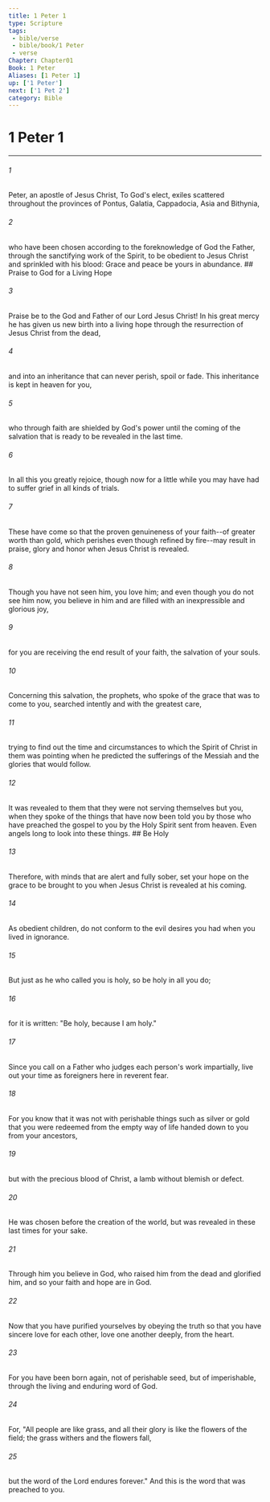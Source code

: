 ```yaml
---
title: 1 Peter 1
type: Scripture
tags:
 - bible/verse
 - bible/book/1 Peter
 - verse
Chapter: Chapter01
Book: 1 Peter
Aliases: [1 Peter 1]
up: ['1 Peter']
next: ['1 Pet 2']
category: Bible
---
```

# 1 Peter 1

***


###### 1 
Peter, an apostle of Jesus Christ, To God's elect, exiles scattered throughout the provinces of Pontus, Galatia, Cappadocia, Asia and Bithynia, 

###### 2 
who have been chosen according to the foreknowledge of God the Father, through the sanctifying work of the Spirit, to be obedient to Jesus Christ and sprinkled with his blood: Grace and peace be yours in abundance. ## Praise to God for a Living Hope 

###### 3 
Praise be to the God and Father of our Lord Jesus Christ! In his great mercy he has given us new birth into a living hope through the resurrection of Jesus Christ from the dead, 

###### 4 
and into an inheritance that can never perish, spoil or fade. This inheritance is kept in heaven for you, 

###### 5 
who through faith are shielded by God's power until the coming of the salvation that is ready to be revealed in the last time. 

###### 6 
In all this you greatly rejoice, though now for a little while you may have had to suffer grief in all kinds of trials. 

###### 7 
These have come so that the proven genuineness of your faith--of greater worth than gold, which perishes even though refined by fire--may result in praise, glory and honor when Jesus Christ is revealed. 

###### 8 
Though you have not seen him, you love him; and even though you do not see him now, you believe in him and are filled with an inexpressible and glorious joy, 

###### 9 
for you are receiving the end result of your faith, the salvation of your souls. 

###### 10 
Concerning this salvation, the prophets, who spoke of the grace that was to come to you, searched intently and with the greatest care, 

###### 11 
trying to find out the time and circumstances to which the Spirit of Christ in them was pointing when he predicted the sufferings of the Messiah and the glories that would follow. 

###### 12 
It was revealed to them that they were not serving themselves but you, when they spoke of the things that have now been told you by those who have preached the gospel to you by the Holy Spirit sent from heaven. Even angels long to look into these things. ## Be Holy 

###### 13 
Therefore, with minds that are alert and fully sober, set your hope on the grace to be brought to you when Jesus Christ is revealed at his coming. 

###### 14 
As obedient children, do not conform to the evil desires you had when you lived in ignorance. 

###### 15 
But just as he who called you is holy, so be holy in all you do; 

###### 16 
for it is written: "Be holy, because I am holy." 

###### 17 
Since you call on a Father who judges each person's work impartially, live out your time as foreigners here in reverent fear. 

###### 18 
For you know that it was not with perishable things such as silver or gold that you were redeemed from the empty way of life handed down to you from your ancestors, 

###### 19 
but with the precious blood of Christ, a lamb without blemish or defect. 

###### 20 
He was chosen before the creation of the world, but was revealed in these last times for your sake. 

###### 21 
Through him you believe in God, who raised him from the dead and glorified him, and so your faith and hope are in God. 

###### 22 
Now that you have purified yourselves by obeying the truth so that you have sincere love for each other, love one another deeply, from the heart. 

###### 23 
For you have been born again, not of perishable seed, but of imperishable, through the living and enduring word of God. 

###### 24 
For, "All people are like grass, and all their glory is like the flowers of the field; the grass withers and the flowers fall, 

###### 25 
but the word of the Lord endures forever." And this is the word that was preached to you. 
